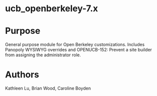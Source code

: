 ucb_openberkeley-7.x
============

Purpose
=======

General purpose module for Open Berkeley customizations. Includes Panopoly WYSIWYG overrides and OPENUCB-152: Prevent a site builder from assigning the administrator role.

Authors
======
Kathleen Lu, Brian Wood, Caroline Boyden
